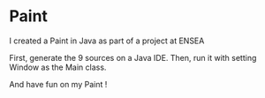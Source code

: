 # Paint
I created a Paint in Java as part of a project at ENSEA

First, generate the 9 sources on a Java IDE.
Then, run it with setting Window as the Main class.

And have fun on my Paint ! 
